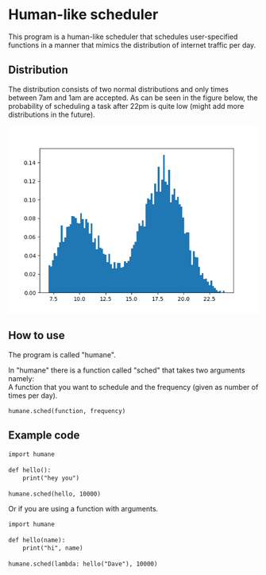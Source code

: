 # Human-like scheduler
This program is a human-like scheduler that schedules user-specified functions in a manner that mimics the distribution of internet traffic per day.

## Distribution
The distribution consists of two normal distributions and only times between 7am and 1am are accepted. As can be seen in the figure below, the probability of scheduling a task after 22pm is quite low (might add more distributions in the future). 

![Alt text](/distribution.png?raw=true "Distribution")

## How to use
The program is called "humane". 

In "humane" there is a function called "sched" that takes two arguments namely: \
A function that you want to schedule and the frequency (given as number of times per day).
```
humane.sched(function, frequency)
```

## Example code

```
import humane

def hello():
	print("hey you")

humane.sched(hello, 10000)
```

Or if you are using a function with arguments.

```
import humane

def hello(name):
	print("hi", name)

humane.sched(lambda: hello("Dave"), 10000)
```

